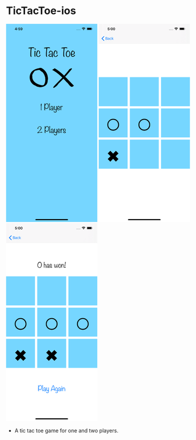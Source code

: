 # TicTacToe-ios

<img src="screenshots/1.png" width="250"> <img src="screenshots/2.png" width="250"> <img src="screenshots/3.png" width="250">

- A tic tac toe game for one and two players.
